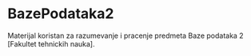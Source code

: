 # BazePodataka2

Materijal koristan za razumevanje i pracenje predmeta Baze podataka 2 [Fakultet tehnickih nauka].
